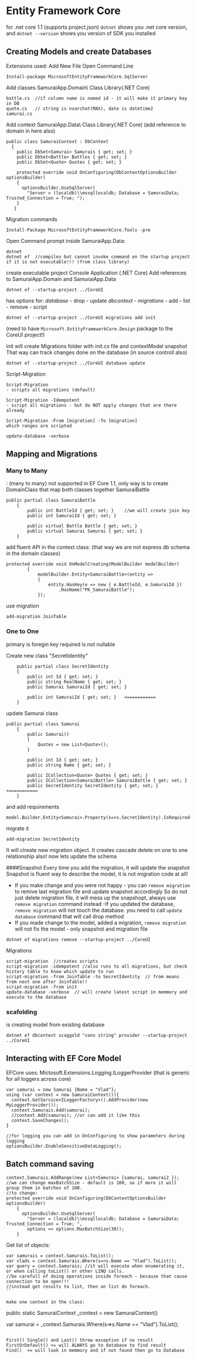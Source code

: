 
# Entity Framework Core
for .net core 1.1 (supports project.json)
`dotnet` shows you .net core version, and `dotnet --version` shows you version of SDK you installed

## Creating Models and create Databases

Extensions used:
Add New File
Open Command Line

```
Install-package MicrosoftEntityFrameworkCore.SqlServer
```

Add classes SamuraiApp.Domain\   Class Library(.NET Core)
```
battle.cs  //if column name is named id - it will make it primary key in DB
quote.cs   // string is nvarchat(MAX), date is datetime2
samurai.cs
```
Add context  SamuraiApp.Data\  Class Library(.NET Core) (add reference to domain in here also)
```
public class SamuraiContext : DbContext
  {
    public DbSet<Samurai> Samurais { get; set; }
    public DbSet<Battle> Battles { get; set; }
    public DbSet<Quote> Quotes { get; set; }

    protected override void OnConfiguring(DbContextOptionsBuilder optionsBuilder)
    {
      optionsBuilder.UseSqlServer(
        "Server = (localdb)\\mssqllocaldb; Database = SamuraiData; Trusted_Connection = True; ");
    }
   }
```
Migration commands
```
Install-Package MicrosoftEntityFrameworkCore.Tools -pre

```
Open Command prompt inside SamuraiApp.Data:
```
dotnet
dotnet ef  //compiles but cannot invoke command on the startup project if it is not executable!!! (from class library)
```
create executable project Console Application (.NET Core)
Add references to SamuraiApp.Domain and SamuraiApp.Data
```
dotnet ef --startup-project ../CoreUI
```
has options for:
*database* - drop - update
*dbcontext*  -
*migrations* - add  - list - remove - script

```
dotnet ef --startup-project ../CoreUI migrations add init
```
(need to have `Microsoft.EntityFrameworkCore.Design` package to the CoreUI project!)

init will create Migrations folder with init.cs file and contextModel snapshot
That way can track changes done on the database (in source controll also)

```
dotnet ef --startup-project ../CoreUI database update
```

Script-Migration
```
Script-Migration
- scripts all migrations (default)

Script-Migration -Idempotent
- script all migrations - but do NOT apply changes that are there already

Script-Migration -From [migration] -To [migration]
which ranges are scripted
```

```
update-database -verbose
```

## Mapping and Migrations

### Many to Many
*:* (many to many) not supported in EF Core 1.1, only way is to create DomainClass that map both classes together
SamuraiBattle

```
public partial class SamuraiBattle
    {
        public int BattleId { get; set; }    //we will create join key
        public int SamuraiId { get; set; }

        public virtual Battle Battle { get; set; }
        public virtual Samurai Samurai { get; set; }
    }
```
add fluent API in the context class: (that way we are not express db schema in the domain classes)
```
protected override void OnModelCreating(ModelBuilder modelBuilder)
        {
            modelBuilder.Entity<SamuraiBattle>(entity =>
            {            
                entity.HasKey(e => new { e.BattleId, e.SamuraiId })
                    .HasName("PK_SamuraiBattle");               
            });
```
use migration
```
add-migration JoinTable
```

### One to One

primary is foregin key
required is not nullable

Create new class "SecretIdentity"
```
    public partial class SecretIdentity
    {
        public int Id { get; set; }
        public string RealName { get; set; }
        public Samurai SamuraiId { get; set; }

        public int SamuraiId { get; set; }   <===========
    }
```
update Samurai class
```
public partial class Samurai
    {
        public Samurai()
        {
            Quotes = new List<Quote>();
        }

        public int Id { get; set; }
        public string Name { get; set; }

        public ICollection<Quote> Quotes { get; set; }
        public ICollection<SamuraiBattle> SamuraiBattle { get; set; }
        public SecretIdentity SecretIdentity { get; set; }     <===========
    }
```
and add requirements
```
model.Builder.Entity<Samurai>.Property(s=>s.SecretIdentity).IsRequired();
```
migrate it
```
add-migration SecretIdentity
```
It will clreate new migration object. It creates cascade delete on one to one relationship also!
now lets update the schema

####Snapshot
Every time you add the migration, it will update the snapshot
Snapshot is fluent way to describe the model, it is not migration code at all!
- If you make change and you were not happy - you can `remove migration` to remive last migration file and update snapshot accordingly
So do not just delete migration file, it will mess up the snapshopt, always use `remove migration` command instead
-If you updated the database, `remove migration` will not touch the database. you need to call `update database` command that will call drop method
- If you made change to the model, added a migration, `remove migration` will not fix the model - only snapshot and migration file

```
dotnet ef migrations remove --startup-project ../CoreUI
```

Migrations
```
script-migration  //creates scripts
script-migration -idempotent //also runs to all migrations, but check history table to know which update to run
script-migration -from JoinTable -to SecretIdentity  // from means from next one after JoinTable!!
script-migration -from init
update-database -verbose  // will create latest script in memmory and execute to the database
```

### scafolding
is creating model from existing database

```
dotnet ef dbcontext scaggold "conn string" provider --startup-project ../CoreUI
```

## Interacting with EF Core Model

EFCore uses: Mictosoft.Extensions.Logging.ILoggerProvider (that is generic for all loggers across core)

```
var samurai = new Samurai {Name = "Vlad"};
using (var context = new SamuraiContext()){
  context.GetService<ILoggerFactory>().AddProvider(new MyLoggerProvider());
  context.Samurais.Add(samurai);
  //context.Add(samurai); //or can add it like this
  context.SaveChanges();
}

//for logging you can add in OnConfiguring to show parameters during logging
optionsBuilder.EnableSensitiveDataLogging(); 

```

## Batch command saving
```
context.Samurais.AddRange(new List<Samurai> {samurai, samurai2 });
//we can change maxBatchSize - default is 100, so if more it will group them in batches of 100.
//to change:
protected override void OnConfiguring(DbContextOptionsBuilder optionsBuilder)
    {
      optionsBuilder.UseSqlServer(
        "Server = (localdb)\\mssqllocaldb; Database = SamuraiData; Trusted_Connection = True; ", 
        options => options.MaxBatchSize(30));
    }
```

Get list of objects:
```
var samurais = context.Samurais.ToList();
var vlads = context.Samurais.Where(s=>s.Name == "Vlad").ToList();
var query = context.Samurais; //it will execute when enumerating it, or when calling toList() or other LINQ calls.
//be carefull of doing operations inside foreach - because that cause connection to be open!!!
//instead get results to list, then on list do foreach.
``

make one context in the class:
```
public static SamuraiContext _context = new SamuraiContext()

var samurai = _context.Samurais.Where(s=>s.Name == "Vlad").ToList();
```

First() Single() and Last() throw exception if no result
FirstOrDefault() <= will ALWAYS go to database to find result
Find()  <= will look in memmory and if not found then go to Database



